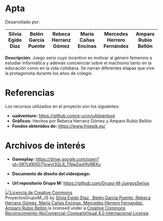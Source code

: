 # Apta

Desarrollado por: 

| Silvia Egido Díaz |Belén García Puente  |Rebeca Herranz Gómez|María Cañas Encinas|Mercedes Herrero Fernández|Amparo Rubio Bellón
|--|--|--|--|--|--|

**Descripción**:
Juego serio cuyo incentivo es motivar al género femenino a estudiar informática y además concienciar sobre el machismo tanto en la educación como en la vida cotidiana. Se narran diferentes etapas que vive la protagonista durante los años de colegio.


# Referencias

 Los recursos utilizados en el proyecto son los siguientes:
-  **uadventure:**
  https://github.com/e-ucm/uAdventure
-  **Gráficos:**
 Hechos por Rebeca Herranz Gómez y Amparo Rubio Bellón
- **Fondos obtenidos de:**
https://www.freepik.es/
# Archivos de interés

 - **Gameplay:** 
https://drive.google.com/open?id=1iR7LKRXG71vwyl3QL8_TNwZwd1hjRBXu

- **Documento de diseño del videojuego:**


- **Url repositorio Grupo M:**
https://github.com/Grupo-M-JuegosSerios


<a rel="license" href="http://creativecommons.org/licenses/by-nc-sa/4.0/"><img alt="Licencia de Creative Commons" style="border-width:0" src="https://i.creativecommons.org/l/by-nc-sa/4.0/88x31.png"></a><br><span xmlns:dct="http://purl.org/dc/terms/" property="dct:title">ProyectosGrupoM_JS</span> by <a xmlns:cc="http://creativecommons.org/ns#" href="https://github.com/Grupo-M-JuegosSerios" property="cc:attributionName" rel="cc:attributionURL"> Silvia Egido Díaz , Belén García Puente, Rebeca Herranz Gómez, María Cañas Encinas, Mercedes Herrero Fernandez, Amparo Rubio Bellón </a> is licensed under a <a rel="license" href="http://creativecommons.org/licenses/by-nc-sa/4.0/">Creative Commons Reconocimiento-NoComercial-CompartirIgual 4.0 Internacional License</a>.
